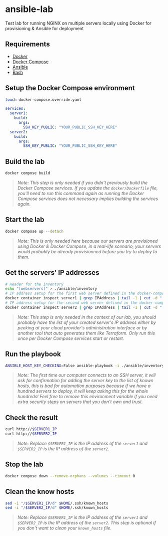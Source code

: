 # ansible-lab

Test lab for running NGINX on multiple servers locally using Docker for provisioning & Ansible for deployment

## Requirements

- [Docker](https://www.docker.com/)
- [Docker Compose](https://docs.docker.com/compose/)
- [Ansible](https://www.ansible.com/)
- [Bash](https://www.gnu.org/software/bash/)

## Setup the Docker Compose environment

```bash
touch docker-compose.override.yaml
```

```yaml
services:
  server1:
    build:
      args:
        SSH_KEY_PUBLIC: "YOUR_PUBLIC_SSH_KEY_HERE"
  server2:
    build:
      args:
        SSH_KEY_PUBLIC: "YOUR_PUBLIC_SSH_KEY_HERE"
```

## Build the lab

```bash
docker compose build
```

> *Note: This step is only needed if you didn't previously build the Docker Compose services. If you update the `docker/Dockerfile` file, you'll need to run this command again as running the Docker Compose services does not necessary implies building the services again.*

## Start the lab

```bash
docker compose up --detach
```

> *Note: This is only needed here because our servers are provisioned using Docker & Docker Compose, in a real-life scenario, your servers would probably be already provisionned before you try to deploy to them.*

## Get the servers' IP addresses

```bash
# Header for the inventory
echo "[webservers]" > ./ansible/inventory
# IP address setup for the first web server defined in the docker-compose.yaml
docker container inspect server1 | grep IPAddress | tail -1 | cut -d " " -f 22 | sed 's/"\(.*\?\)",/\1/' >> ./ansible/inventory
# IP address setup for the second web server defined in the docker-compose.yaml
docker container inspect server2 | grep IPAddress | tail -1 | cut -d " " -f 22 | sed 's/"\(.*\?\)",/\1/' >> ./ansible/inventory
```

> *Note: This step is only needed in the context of our lab, you should probably have the list of your created server's IP address either by peeking at your cloud provider's administration interface or by another tool that auto generates them like Terraform. Only run this once per Docker Compose services start or restart.*

## Run the playbook

```bash
ANSIBLE_HOST_KEY_CHECKING=False ansible-playbook -i ./ansible/inventory ./ansible/playbook.yaml
```

> *Note: The first time our computer connects to an SSH server, it will ask for confirmation for adding the server key to the list of known hosts, this is bad for automation purposes because if we have a hundred servers to deploy, it will keep asking this for the whole hundreds! Feel free to remove this environment variable if you need extra security steps on servers that you don't own and trust.*

## Check the result

```bash
curl http://$SERVER1_IP
curl http://$SERVER2_IP
```

> *Note: Replace `$SERVER1_IP` is the IP address of the `server1` and `$SERVER2_IP` is the IP address of the `server2`.*

## Stop the lab

```bash
docker compose down --remove-orphans --volumes --timeout 0
```

## Clean the know hosts

```bash
sed -i "/$SERVER1_IP/d" $HOME/.ssh/known_hosts
sed -i "/$SERVER2_IP/d" $HOME/.ssh/known_hosts
```

> *Note: Replace `$SERVER1_IP` is the IP address of the `server1` and `$SERVER2_IP` is the IP address of the `server2`. This step is optional if you don't want to clean your `known_hosts` file.*
